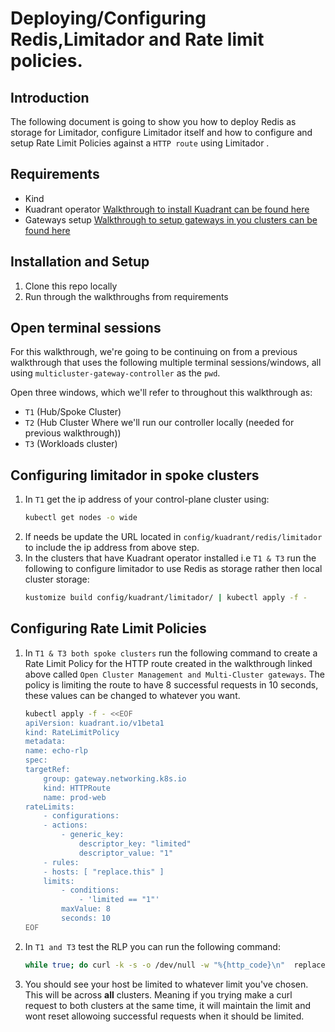 # Deploying/Configuring Redis,Limitador and Rate limit policies.

## Introduction
The following document is going to show you how to deploy Redis as storage for Limitador, configure Limitador itself and how to configure and setup Rate Limit Policies against a `HTTP route` using Limitador .

## Requirements
* Kind
* Kuadrant operator [Walkthrough to install Kuadrant can be found here](https://github.com/Kuadrant/multicluster-gateway-controller/docs/how-to's/kuadrant-addon-walkthrough.md)
* Gateways setup [Walkthrough to setup gateways in you clusters can be found here](https://github.com/Kuadrant/multicluster-gateway-controller/docs/how-to's/ocm-control-plane-walkthrough.md)


 ## Installation and Setup
1. Clone this repo locally 
2. Run through the walkthroughs from requirements

## Open terminal sessions
For this walkthrough, we're going to be continuing on from a previous walkthrough that uses the following multiple terminal sessions/windows, all using `multicluster-gateway-controller` as the `pwd`.

Open three windows, which we'll refer to throughout this walkthrough as:

* `T1` (Hub/Spoke Cluster)
* `T2` (Hub Cluster Where we'll run our controller locally (needed for previous walkthrough))
* `T3` (Workloads cluster)

## Configuring limitador in spoke clusters
1. In `T1` get the ip address of your control-plane cluster using:
    ``` bash
    kubectl get nodes -o wide
    ```
1. If needs be update the URL located in `config/kuadrant/redis/limitador` to include the ip address from above step.
1. In the clusters that have Kuadrant operator installed i.e `T1 & T3` run the following to configure limitador to use Redis as storage rather then local cluster storage:
    ```bash
    kustomize build config/kuadrant/limitador/ | kubectl apply -f -
    ```
## Configuring Rate Limit Policies
1. In `T1 & T3 both spoke clusters` run the following command to create a Rate Limit Policy for the HTTP route created in the walkthrough linked above called `Open Cluster Management and Multi-Cluster gateways`. The policy is limiting the route to have 8 successful requests in 10 seconds, these values can be changed to whatever you want.

    ```bash
    kubectl apply -f - <<EOF
    apiVersion: kuadrant.io/v1beta1
    kind: RateLimitPolicy
    metadata:
    name: echo-rlp
    spec:
    targetRef:
        group: gateway.networking.k8s.io
        kind: HTTPRoute
        name: prod-web
    rateLimits:
        - configurations:
        - actions:
            - generic_key:
                descriptor_key: "limited"
                descriptor_value: "1"
        - rules:
        - hosts: [ "replace.this" ]
        limits:
            - conditions:
                - 'limited == "1"'
            maxValue: 8
            seconds: 10
    EOF
    ```
1.  In `T1 and T3` test the RLP you can run the following command:
    ```bash
    while true; do curl -k -s -o /dev/null -w "%{http_code}\n"  replace.this.with.host && sleep 1; done
    ```
2. You should see your host be limited to whatever limit you've chosen. This will be across **all** clusters. Meaning if you trying make a curl request to both clusters at the same time, it will maintain the limit and wont reset allowoing successful requests when it should be limited.

